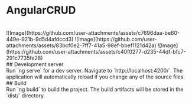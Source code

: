 ﻿# AngularCRUD
 <br>
![Image](https://github.com/user-attachments/assets/c7696daa-be60-449e-921b-9d5d4afdccd3)
![Image](https://github.com/user-attachments/assets/83bcf0e2-7ff7-41a5-98ef-bbef1121d42a)
![Image](https://github.com/user-attachments/assets/c40f0277-d235-44df-bfc7-291c7735fe28)


<br>
## Development server
<br>
Run `ng serve` for a dev server. Navigate to `http://localhost:4200/`. The application will automatically reload if you change any of the source files.

<br>
## Build
<br>
Run `ng build` to build the project. The build artifacts will be stored in the `dist/` directory.

 
 
